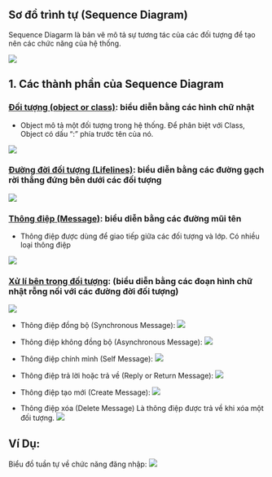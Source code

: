 
## Sơ đồ trình tự (Sequence Diagram)
Sequence Diagarm là bản vẽ mô tả sự tương tác của các đối tượng để tạo nên các chức năng của hệ thống. 

![](https://iviettech.vn/wp-content/uploads/2014/04/Sequence1.png)

## 1. Các thành phần của Sequence Diagram
### [Đối tượng (object or class)](): biểu diễn bằng các hình chữ nhật
- Object mô tả một đối tượng trong hệ thống.  Để phân biệt với Class, Object có dấu “:” phía trước tên của nó.

![](https://iviettech.vn/wp-content/uploads/2014/04/seq-Notation1.png)


### [Đường đời đối tượng (Lifelines)](): biểu diễn bằng các đường gạch rời thẳng đứng bên dưới các đối tượng

![](https://images.viblo.asia/576e55c1-b7ec-4ba0-933c-6217bf69dbae.png)


### [Thông điệp (Message)](): biểu diễn bằng các đường mũi tên
- Thông điệp được dùng để giao tiếp giữa các đối tượng và lớp. Có nhiều loại thông điệp

![](https://images.viblo.asia/53f07977-fc2d-40e6-969a-0b9040bf5a64.png)


### [Xử lí bên trong đối tượng](): (biểu diễn bằng các đoạn hình chữ nhật rỗng nối với các đường đời đối tượng)

![](https://images.viblo.asia/31e21ab8-c029-4b52-a08d-7e28eb6bc4a6.png)

- Thông điệp đồng bộ (Synchronous Message):
![](https://images.viblo.asia/eacbd1a0-1f31-4ded-9449-a998b4f85798.png)

- Thông điệp không đồng bộ (Asynchronous Message):
![](https://images.viblo.asia/d4e8ce59-2466-42c0-9c8e-12eb3a64eed3.png)

- Thông điệp chính mình (Self Message):
![](https://images.viblo.asia/bcba9ebc-087a-439a-a0ab-0ba4e3a7ad23.png)

- Thông điệp trả lời hoặc trả về (Reply or Return Message):
![](https://images.viblo.asia/3bcad42c-e00e-4bbf-bcb4-348769354b62.png)

- Thông điệp tạo mới (Create Message):
![](https://images.viblo.asia//9b45434e-fe70-4f26-a26e-842085449e50.png)

- Thông điệp xóa (Delete Message) Là thông điệp được trả về khi xóa một đối tượng.
![](https://images.viblo.asia/79309860-2782-4e92-a351-d8ab2021e988.png)


## Ví Dụ:
Biểu đồ tuần tự về chức năng đăng nhập:
![](https://images.viblo.asia/2c801130-b1ac-4e17-a910-40762c58e5a4.png)
